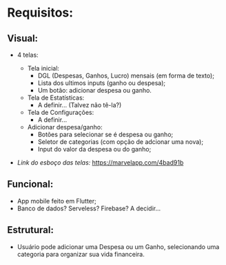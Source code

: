 
# Requisitos:

## Visual:

- 4 telas:
	- Tela inicial:
		- DGL (Despesas, Ganhos, Lucro) mensais (em forma de texto);
		- Lista dos ultimos inputs (ganho ou despesa);
		- Um botão: adicionar despesa ou ganho.
	- Tela de Estatísticas:
		- A definir... (Talvez não tê-la?)
	- Tela de Configurações:
		- A definir...
	- Adicionar despesa/ganho:
		- Botões para selecionar se é despesa ou ganho;
		- Seletor de categorias (com opção de adcionar uma nova);
		- Input do valor da despesa ou do ganho;

- *Link do esboço das telas:* https://marvelapp.com/4bad91b

## Funcional:

- App mobile feito em Flutter;
- Banco de dados? Serveless? Firebase? A decidir...

## Estrutural:

- Usuário pode adicionar uma Despesa ou um Ganho, selecionando uma categoria para organizar sua vida financeira.
